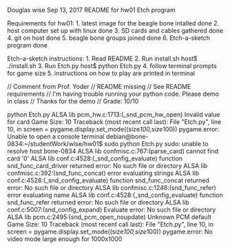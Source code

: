 Douglas wise
Sep 13, 2017
README for hw01 Etch program

Requirements for hw01:
    1. latest image for the beagle bone intalled    done
    2. host computer set up with linux              done
    3. SD cards and cables gathered                 done
    4. git on host                                  done
    5. beagle bone groups joined                    done
    6. Etch-a-sketch program                        done

Etch-a-sketch instructions:
    1. Read README
    2. Run install.sh
            host$ ./install.sh
    3. Run Etch.py
            host$ python Etch.py
    4. follow terminal prompts for game size
    5. instructions on how to play are printed in terminal


// Comment from Prof. Yoder
// README missing
// See README requirements
// I'm having trouble running your python code.  Please demo in class
//  Thanks for the demo
// Grade:  10/10

python Etch.py
ALSA lib pcm_hw.c:1713:(_snd_pcm_hw_open) Invalid value for card
Game Size: 10
Traceback (most recent call last):
  File "Etch.py", line 10, in <module>
    screen = pygame.display.set_mode((size*100,size*100))
pygame.error: Unable to open a console terminal
debian@bone-0834:~/studentWork/wise/hw01$ sudo python Etch.py
sudo: unable to resolve host bone-0834
ALSA lib confmisc.c:767:(parse_card) cannot find card '0'
ALSA lib conf.c:4528:(_snd_config_evaluate) function snd_func_card_driver returned error: No such file or directory
ALSA lib confmisc.c:392:(snd_func_concat) error evaluating strings
ALSA lib conf.c:4528:(_snd_config_evaluate) function snd_func_concat returned error: No such file or directory
ALSA lib confmisc.c:1246:(snd_func_refer) error evaluating name
ALSA lib conf.c:4528:(_snd_config_evaluate) function snd_func_refer returned error: No such file or directory
ALSA lib conf.c:5007:(snd_config_expand) Evaluate error: No such file or directory
ALSA lib pcm.c:2495:(snd_pcm_open_noupdate) Unknown PCM default
Game Size: 10
Traceback (most recent call last):
  File "Etch.py", line 10, in <module>
    screen = pygame.display.set_mode((size*100,size*100))
pygame.error: No video mode large enough for 1000x1000
